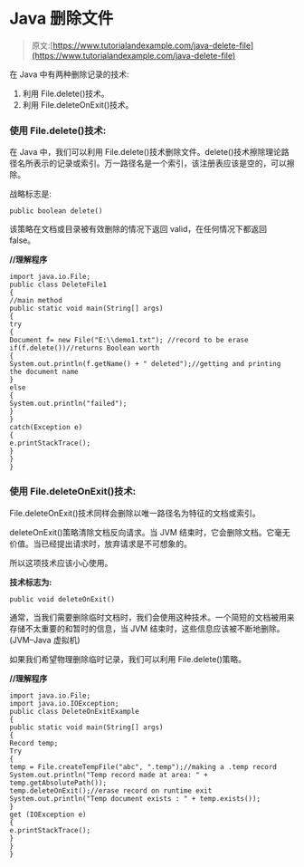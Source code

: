 # Java 删除文件

> 原文:[https://www.tutorialandexample.com/java-delete-file](https://www.tutorialandexample.com/java-delete-file)

在 Java 中有两种删除记录的技术:

1.  利用 File.delete()技术。
2.  利用 File.deleteOnExit()技术。

### 使用 File.delete()技术:

在 Java 中，我们可以利用 File.delete()技术删除文件。delete()技术擦除理论路径名所表示的记录或索引。万一路径名是一个索引，该注册表应该是空的，可以擦除。

战略标志是:

```
public boolean delete()
```

该策略在文档或目录被有效删除的情况下返回 valid，在任何情况下都返回 false。

**//理解程序**

```
import java.io.File;
public class DeleteFile1
{
//main method
public static void main(String[] args)
{
try
{
Document f= new File("E:\\demo1.txt"); //record to be erase
if(f.delete())//returns Boolean worth
{
System.out.println(f.getName() + " deleted");//getting and printing the document name
}
else
{
System.out.println("failed");
}
}
catch(Exception e)
{
e.printStackTrace();
}
}
} 
```

### 使用 File.deleteOnExit()技术:

File.deleteOnExit()技术同样会删除以唯一路径名为特征的文档或索引。

deleteOnExit()策略清除文档反向请求。当 JVM 结束时，它会删除文档。它毫无价值。当已经提出请求时，放弃请求是不可想象的。

所以这项技术应该小心使用。

**技术标志为:**

```
public void deleteOnExit()
```

通常，当我们需要删除临时文档时，我们会使用这种技术。一个简短的文档被用来存储不太重要的和暂时的信息，当 JVM 结束时，这些信息应该被不断地删除。(JVM–Java 虚拟机)

如果我们希望物理删除临时记录，我们可以利用 File.delete()策略。

**//理解程序**

```
import java.io.File;
import java.io.IOException;
public class DeleteOnExitExample
{
public static void main(String[] args)
{
Record temp;
Try
{
temp = File.createTempFile("abc", ".temp");//making a .temp record
System.out.println("Temp record made at area: " + temp.getAbsolutePath());
temp.deleteOnExit();//erase record on runtime exit
System.out.println("Temp document exists : " + temp.exists());
}
get (IOException e)
{
e.printStackTrace();
}
}
} 
```